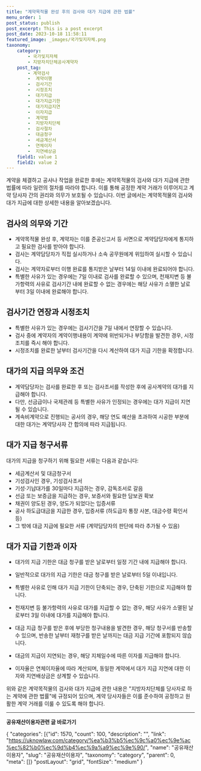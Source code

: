 ```yaml
---
title: "계약목적물 완성 후의 검사와 대가 지급에 관한 법률"
menu_order: 1
post_status: publish
post_excerpt: This is a post excerpt
post_date: 2023-10-18 11:58:11
featured_image: _images/국가및지자체.png
taxonomy:
    category:
        - 국가및지자체
        - 지방자치단체공사계약자
    post_tag:
        - 계약검사
        -  계약이행
        -  검사기간
        -  시정조치
        -  대가지급
        -  대가지급기한
        -  대가지급지연
        -  이자지급
        -  계약법
        -  지방자치단체
        -  검사절차
        -  대금청구
        -  세금계산서
        -  연체이자
        -  지연배상금
    field1: value 1
    field2: value 2
---
```



계약을 체결하고 공사나 작업을 완료한 후에는 계약목적물의 검사와 대가 지급에 관한 법률에 따라 일련의 절차를 따라야 합니다. 이를 통해 공정한 계약 거래가 이루어지고 계약 당사자 간의 권리와 의무가 보호될 수 있습니다. 이번 글에서는 계약목적물의 검사와 대가 지급에 대한 상세한 내용을 알아보겠습니다.

## 검사의 의무와 기간

* 계약목적물 완성 후, 계약자는 이를 준공신고서 등 서면으로 계약담당자에게 통지하고 필요한 검사를 받아야 합니다.
* 검사는 계약담당자가 직접 실시하거나 소속 공무원에게 위임하여 실시할 수 있습니다.
* 검사는 계약자로부터 이행 완료를 통지받은 날부터 14일 이내에 완료되어야 합니다.
* 특별한 사유가 있는 경우에는 7일 이내로 검사를 완료할 수 있으며, 천재지변 등 불가항력의 사유로 검사기간 내에 완료할 수 없는 경우에는 해당 사유가 소멸한 날로부터 3일 이내에 완료해야 합니다.

## 검사기간 연장과 시정조치

* 특별한 사유가 있는 경우에는 검사기간을 7일 내에서 연장할 수 있습니다.
* 검사 중에 계약자의 계약이행내용이 계약에 위반되거나 부당함을 발견한 경우, 시정조치를 즉시 해야 합니다.
* 시정조치를 완료한 날부터 검사기간을 다시 계산하여 대가 지급 기한을 확정합니다.

## 대가의 지급 의무와 조건

* 계약담당자는 검사를 완료한 후 또는 검사조서를 작성한 후에 공사계약의 대가를 지급해야 합니다.
* 다만, 선금급이나 국제관례 등 특별한 사유가 인정되는 경우에는 대가 지급이 지연될 수 있습니다.
* 계속비계약으로 진행되는 공사의 경우, 해당 연도 예산을 초과하여 시공한 부분에 대한 대가는 계약당사자 간 합의에 따라 지급됩니다.

## 대가 지급 청구서류

대가의 지급을 청구하기 위해 필요한 서류는 다음과 같습니다:

* 세금계산서 및 대금청구서
* 기성검사인 경우, 기성검사조서
* 기성·기납대가를 30일마다 지급하는 경우, 감독조서로 갈음
* 선금 또는 보증금을 지급하는 경우, 보증서와 필요한 담보권 확보
* 채권이 양도된 경우, 양도가 되었다는 입증서류
* 공사 하도급대금을 지급한 경우, 입증서류 (하도급자 통장 사본, 대금수령 확인서 등)
* 그 밖에 대금 지급에 필요한 서류 (계약담당자의 판단에 따라 추가될 수 있음)

## 대가 지급 기한과 이자

* 대가의 지급 기한은 대금 청구를 받은 날로부터 일정 기간 내에 지급해야 합니다.
* 일반적으로 대가의 지급 기한은 대금 청구를 받은 날로부터 5일 이내입니다.
* 특별한 사유로 인해 대가 지급 기한이 단축되는 경우, 단축된 기한으로 지급해야 합니다.
* 천재지변 등 불가항력의 사유로 대가를 지급할 수 없는 경우, 해당 사유가 소멸된 날로부터 3일 이내에 대가를 지급해야 합니다.
* 대금 지급 청구를 받은 후에 부당한 청구내용을 발견한 경우, 해당 청구서를 반송할 수 있으며, 반송한 날부터 재청구를 받은 날까지는 대금 지급 기간에 포함되지 않습니다.

* 대금의 지급이 지연되는 경우, 해당 지체일수에 따른 이자를 지급해야 합니다.
* 이자율은 연체이자율에 따라 계산되며, 동일한 계약에서 대가 지급 지연에 대한 이자와 지연배상금은 상계할 수 있습니다.

위와 같은 계약목적물의 검사와 대가 지급에 관한 내용은 "지방자치단체를 당사자로 하는 계약에 관한 법률"에 규정되어 있으며, 계약 당사자들은 이를 준수하여 공정하고 원활한 계약 거래를 이룰 수 있도록 해야 합니다.

<!-- wp:separator -->
<hr class="wp-block-separator has-alpha-channel-opacity"/>
<!-- /wp:separator -->
<!-- wp:group {"backgroundColor":"base","layout":{"type":"constrained"}} -->
<div class="wp-block-group has-base-background-color has-background">
<!-- wp:paragraph {"align":"center","fontSize":"large"} -->
<p class="has-text-align-center has-large-font-size"><strong>공유재산이용자관련 글 바로가기</strong></p>
<!-- /wp:paragraph -->

<!-- wp:latest-posts -->
{
"categories": [{"id": 1570, "count": 100, "description": "", "link": "https://uknowlaw.com/category/%ea%b3%b5%ec%9c%a0%ec%9e%ac%ec%82%b0%ec%9d%b4%ec%9a%a9%ec%9e%90/", "name": "공유재산이용자", "slug": "공유재산이용자", "taxonomy": "category", "parent": 0, "meta": []}
"postLayout": "grid",
"fontSize": "medium"
}
<!-- /wp:latest-posts -->

</div>
<!-- /wp:group -->
    